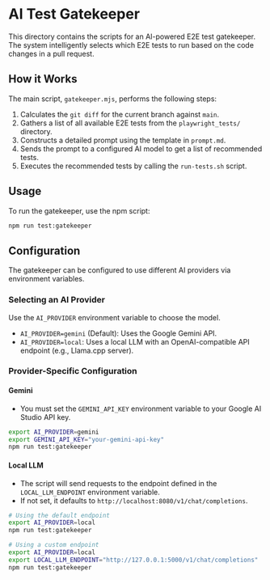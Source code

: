 # AI Test Gatekeeper

This directory contains the scripts for an AI-powered E2E test gatekeeper. The system intelligently selects which E2E tests to run based on the code changes in a pull request.

## How it Works

The main script, `gatekeeper.mjs`, performs the following steps:
1.  Calculates the `git diff` for the current branch against `main`.
2.  Gathers a list of all available E2E tests from the `playwright_tests/` directory.
3.  Constructs a detailed prompt using the template in `prompt.md`.
4.  Sends the prompt to a configured AI model to get a list of recommended tests.
5.  Executes the recommended tests by calling the `run-tests.sh` script.

## Usage

To run the gatekeeper, use the npm script:
```bash
npm run test:gatekeeper
```

## Configuration

The gatekeeper can be configured to use different AI providers via environment variables.

### Selecting an AI Provider

Use the `AI_PROVIDER` environment variable to choose the model.

-   `AI_PROVIDER=gemini` (Default): Uses the Google Gemini API.
-   `AI_PROVIDER=local`: Uses a local LLM with an OpenAI-compatible API endpoint (e.g., Llama.cpp server).

### Provider-Specific Configuration

#### Gemini
-   You must set the `GEMINI_API_KEY` environment variable to your Google AI Studio API key.
```bash
export AI_PROVIDER=gemini
export GEMINI_API_KEY="your-gemini-api-key"
npm run test:gatekeeper
```

#### Local LLM
-   The script will send requests to the endpoint defined in the `LOCAL_LLM_ENDPOINT` environment variable.
-   If not set, it defaults to `http://localhost:8080/v1/chat/completions`.
```bash
# Using the default endpoint
export AI_PROVIDER=local
npm run test:gatekeeper

# Using a custom endpoint
export AI_PROVIDER=local
export LOCAL_LLM_ENDPOINT="http://127.0.0.1:5000/v1/chat/completions"
npm run test:gatekeeper
```
